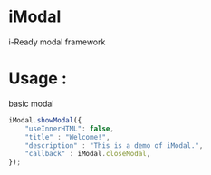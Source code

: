 # iModal
i-Ready modal framework

# Usage :
basic modal
```js
iModal.showModal({
    "useInnerHTML": false,
    "title" : "Welcome!",
    "description" : "This is a demo of iModal.",
    "callback" : iModal.closeModal,
});
```
